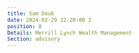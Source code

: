 ```yaml
---
title: Sam Doub
date: 2024-02-29 22:20:00 Z
position: 0
Details: Merrill Lynch Wealth Management
Section: advisory
---
```


